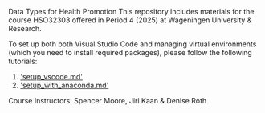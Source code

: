Data Types for Health Promotion
This repository includes materials for the course HSO32303 offered in Period 4 (2025) at Wageningen University & Research. 

To set up both both Visual Studio Code and managing virtual environments (which you need to install required packages), please follow the following tutorials:

1. ['setup_vscode.md'](./setup_vscode.md)
2. ['setup_with_anaconda.md'](./setup_with_anaconda.md)


Course Instructors: Spencer Moore, Jiri Kaan & Denise Roth
